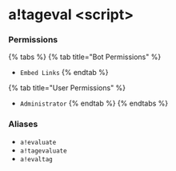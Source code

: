 # a!tageval &lt;script&gt;

### Permissions

{% tabs %}
{% tab title="Bot Permissions" %}
* `Embed Links`
{% endtab %}

{% tab title="User Permissions" %}
* `Administrator`
{% endtab %}
{% endtabs %}

### Aliases

* `a!evaluate`
* `a!tagevaluate`
* `a!evaltag`

